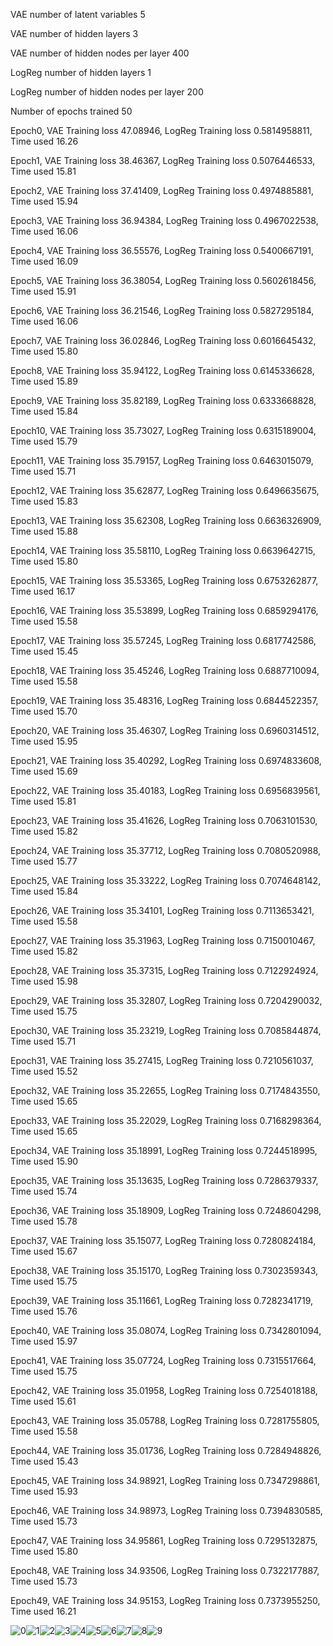 VAE number of latent variables 	5

VAE number of hidden layers 	3

VAE number of hidden nodes per layer 	400

LogReg number of hidden layers 	1

LogReg number of hidden nodes per layer 	200

Number of epochs trained 	50

Epoch0, VAE Training loss 47.08946, LogReg Training loss 0.5814958811, Time used 16.26

Epoch1, VAE Training loss 38.46367, LogReg Training loss 0.5076446533, Time used 15.81

Epoch2, VAE Training loss 37.41409, LogReg Training loss 0.4974885881, Time used 15.94

Epoch3, VAE Training loss 36.94384, LogReg Training loss 0.4967022538, Time used 16.06

Epoch4, VAE Training loss 36.55576, LogReg Training loss 0.5400667191, Time used 16.09

Epoch5, VAE Training loss 36.38054, LogReg Training loss 0.5602618456, Time used 15.91

Epoch6, VAE Training loss 36.21546, LogReg Training loss 0.5827295184, Time used 16.06

Epoch7, VAE Training loss 36.02846, LogReg Training loss 0.6016645432, Time used 15.80

Epoch8, VAE Training loss 35.94122, LogReg Training loss 0.6145336628, Time used 15.89

Epoch9, VAE Training loss 35.82189, LogReg Training loss 0.6333668828, Time used 15.84

Epoch10, VAE Training loss 35.73027, LogReg Training loss 0.6315189004, Time used 15.79

Epoch11, VAE Training loss 35.79157, LogReg Training loss 0.6463015079, Time used 15.71

Epoch12, VAE Training loss 35.62877, LogReg Training loss 0.6496635675, Time used 15.83

Epoch13, VAE Training loss 35.62308, LogReg Training loss 0.6636326909, Time used 15.88

Epoch14, VAE Training loss 35.58110, LogReg Training loss 0.6639642715, Time used 15.80

Epoch15, VAE Training loss 35.53365, LogReg Training loss 0.6753262877, Time used 16.17

Epoch16, VAE Training loss 35.53899, LogReg Training loss 0.6859294176, Time used 15.58

Epoch17, VAE Training loss 35.57245, LogReg Training loss 0.6817742586, Time used 15.45

Epoch18, VAE Training loss 35.45246, LogReg Training loss 0.6887710094, Time used 15.58

Epoch19, VAE Training loss 35.48316, LogReg Training loss 0.6844522357, Time used 15.70

Epoch20, VAE Training loss 35.46307, LogReg Training loss 0.6960314512, Time used 15.95

Epoch21, VAE Training loss 35.40292, LogReg Training loss 0.6974833608, Time used 15.69

Epoch22, VAE Training loss 35.40183, LogReg Training loss 0.6956839561, Time used 15.81

Epoch23, VAE Training loss 35.41626, LogReg Training loss 0.7063101530, Time used 15.82

Epoch24, VAE Training loss 35.37712, LogReg Training loss 0.7080520988, Time used 15.77

Epoch25, VAE Training loss 35.33222, LogReg Training loss 0.7074648142, Time used 15.84

Epoch26, VAE Training loss 35.34101, LogReg Training loss 0.7113653421, Time used 15.58

Epoch27, VAE Training loss 35.31963, LogReg Training loss 0.7150010467, Time used 15.82

Epoch28, VAE Training loss 35.37315, LogReg Training loss 0.7122924924, Time used 15.98

Epoch29, VAE Training loss 35.32807, LogReg Training loss 0.7204290032, Time used 15.75

Epoch30, VAE Training loss 35.23219, LogReg Training loss 0.7085844874, Time used 15.71

Epoch31, VAE Training loss 35.27415, LogReg Training loss 0.7210561037, Time used 15.52

Epoch32, VAE Training loss 35.22655, LogReg Training loss 0.7174843550, Time used 15.65

Epoch33, VAE Training loss 35.22029, LogReg Training loss 0.7168298364, Time used 15.65

Epoch34, VAE Training loss 35.18991, LogReg Training loss 0.7244518995, Time used 15.90

Epoch35, VAE Training loss 35.13635, LogReg Training loss 0.7286379337, Time used 15.74

Epoch36, VAE Training loss 35.18909, LogReg Training loss 0.7248604298, Time used 15.78

Epoch37, VAE Training loss 35.15077, LogReg Training loss 0.7280824184, Time used 15.67

Epoch38, VAE Training loss 35.15170, LogReg Training loss 0.7302359343, Time used 15.75

Epoch39, VAE Training loss 35.11661, LogReg Training loss 0.7282341719, Time used 15.76

Epoch40, VAE Training loss 35.08074, LogReg Training loss 0.7342801094, Time used 15.97

Epoch41, VAE Training loss 35.07724, LogReg Training loss 0.7315517664, Time used 15.75

Epoch42, VAE Training loss 35.01958, LogReg Training loss 0.7254018188, Time used 15.61

Epoch43, VAE Training loss 35.05788, LogReg Training loss 0.7281755805, Time used 15.58

Epoch44, VAE Training loss 35.01736, LogReg Training loss 0.7284948826, Time used 15.43

Epoch45, VAE Training loss 34.98921, LogReg Training loss 0.7347298861, Time used 15.93

Epoch46, VAE Training loss 34.98973, LogReg Training loss 0.7394830585, Time used 15.73

Epoch47, VAE Training loss 34.95861, LogReg Training loss 0.7295132875, Time used 15.80

Epoch48, VAE Training loss 34.93506, LogReg Training loss 0.7322177887, Time used 15.73

Epoch49, VAE Training loss 34.95153, LogReg Training loss 0.7373955250, Time used 16.21

![0](./0.png)![1](./1.png)![2](./2.png)![3](./3.png)![4](./4.png)![5](./5.png)![6](./6.png)![7](./7.png)![8](./8.png)![9](./9.png)